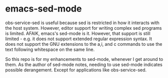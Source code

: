 # emacs-sed-mode

obs-service-sed is useful because sed is restricted in how it interacts with the host system.
However, editor support for writing complex sed programs is limited.  AFAIK, emacs's sed-mode is it.
However, that support is still limited - e.g. it does not support extended regular expression syntax.
It does not support the GNU extensions to the a,i, and c commands to use the text following whitespace
on the same line.

So this repo is for my enhancements to sed-mode, whenever I get around to them.  As the author
of sed-mode notes, needing to use sed-mode indicates possible derangement.
Except for applications like obs-service-sed.
